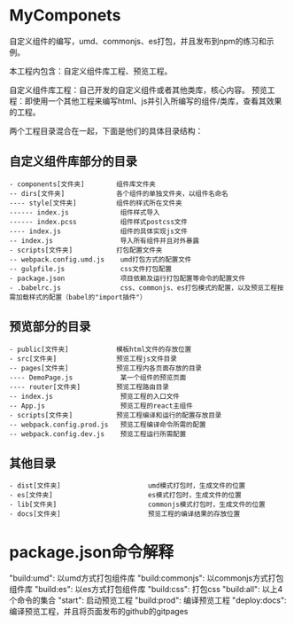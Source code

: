 # MyComponets

自定义组件的编写，umd、commonjs、es打包，并且发布到npm的练习和示例。

本工程内包含：自定义组件库工程、预览工程。

自定义组件库工程：自己开发的自定义组件或者其他类库，核心内容。
预览工程：即使用一个其他工程来编写html、js并引入所编写的组件/类库，查看其效果的工程。

两个工程目录混合在一起，下面是他们的具体目录结构：

## 自定义组件库部分的目录

```
- components[文件夹]        组件库文件夹
-- dirs[文件夹]             各个组件的单独文件夹，以组件名命名
---- style[文件夹]          组件的样式所在文件夹
------ index.js             组件样式导入
------ index.pcss           组件样式postcss文件
---- index.js               组件的具体实现js文件
-- index.js                 导入所有组件并且对外暴露 
- scripts[文件夹]           打包配置文件夹
-- webpack.config.umd.js    umd打包方式的配置文件
-- gulpfile.js              css文件打包配置
- package.json              项目依赖及运行打包配置等命令的配置文件
- .babelrc.js               css、commonjs、es打包模式的配置，以及预览工程按需加载样式的配置（babel的"import插件"）
```

## 预览部分的目录

```
- public[文件夹]            模板html文件的存放位置
- src[文件夹]               预览工程js文件目录
-- pages[文件夹]            预览工程内各页面存放的目录
---- DemoPage.js            某一个组件的预览页面
---- router[文件夹]         预览工程路由目录
-- index.js                 预览工程的入口文件
-- App.js                   预览工程的react主组件
- scripts[文件夹]           预览工程编译和运行的配置存放目录
-- webpack.config.prod.js   预览工程编译命令所需的配置
-- webpack.config.dev.js    预览工程运行所需配置
```

## 其他目录

```
- dist[文件夹]                      umd模式打包时，生成文件的位置
- es[文件夹]                        es模式打包时，生成文件的位置
- lib[文件夹]                       commonjs模式打包时，生成文件的位置
- docs[文件夹]                      预览工程的编译结果的存放位置
```

# package.json命令解释

"build:umd": 以umd方式打包组件库
"build:commonjs": 以commonjs方式打包组件库
"build:es": 以es方式打包组件库
"build:css": 打包css
"build:all": 以上4个命令的集合
"start": 启动预览工程
"build:prod": 编译预览工程
"deploy:docs": 编译预览工程，并且将页面发布的github的gitpages